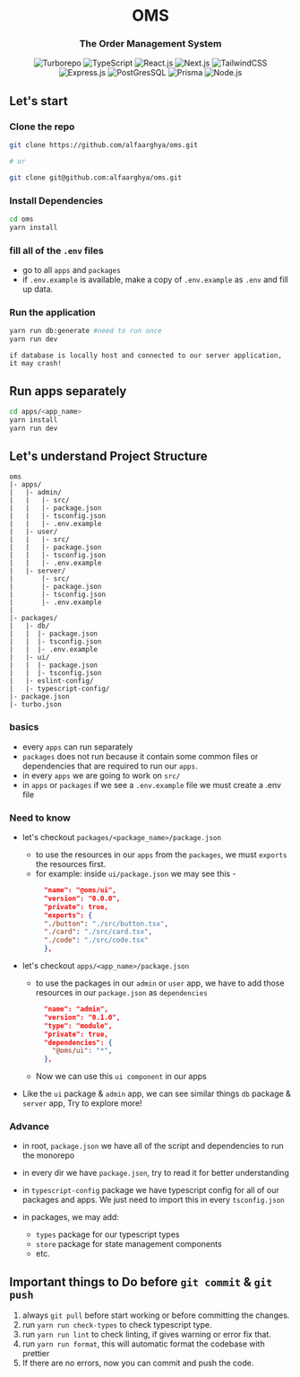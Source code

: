 <div align="center">

# OMS

### The Order Management System

![Turborepo](https://img.shields.io/badge/Turborepo-%2320232a.svg?style=for-the-badge&logo=Turborepo&logoColor=%EF4444)
![TypeScript](https://img.shields.io/badge/typetscript-%2320232a.svg?style=for-the-badge&logo=typescript&logoColor=%fff)
![React.js](https://img.shields.io/badge/React.js-%2320232a?style=for-the-badge&logo=react&logoColor=316192)
![Next.js](https://img.shields.io/badge/Next.js-%2320232a?style=for-the-badge&logo=next.js&logoColor=white)
![TailwindCSS](https://img.shields.io/badge/TailwindCSS-%2320232a?style=for-the-badge&logo=tailwindCSS&logoColor=316192)
![Express.js](https://img.shields.io/badge/express-%2320232a.svg?style=for-the-badge&logo=express&logoColor=%23F7DF1E)
![PostGresSQL](https://img.shields.io/badge/PostgreSQL-%2320232a.svg?style=for-the-badge&logo=postgresql&logoColor=%316192)
![Prisma](https://img.shields.io/badge/Prisma-%2320232a.svg?style=for-the-badge&logo=prisma&logoColor=white)
![Node.js](https://img.shields.io/badge/Node.js-%2320232a?style=for-the-badge&logo=node.js&logoColor=43853D)

 </div>

## Let's start

### Clone the repo

```bash
git clone https://github.com/alfaarghya/oms.git

# or

git clone git@github.com:alfaarghya/oms.git

```

### Install Dependencies

```bash
cd oms
yarn install
```

### fill all of the `.env` files

- go to all `apps` and `packages`
- if `.env.example` is available, make a copy of `.env.example` as `.env` and fill up data.

### Run the application

```bash
yarn run db:generate #need to run once
yarn run dev
```

`if database is locally host and connected to our server application, it may crash!`

## Run apps separately

```bash
cd apps/<app_name>
yarn install
yarn run dev
```

## Let's understand Project Structure

```
oms
|- apps/
|   |- admin/
|   |   |- src/
|   |   |- package.json
|   |   |- tsconfig.json
|   |   |- .env.example
|   |- user/
|   |   |- src/
|   |   |- package.json
|   |   |- tsconfig.json
|   |   |- .env.example
|   |- server/
|       |- src/
|       |- package.json
|       |- tsconfig.json
|       |- .env.example
|
|- packages/
|   |- db/
|   |  |- package.json
|   |  |- tsconfig.json
|   |  |- .env.example
|   |- ui/
|   |  |- package.json
|   |  |- tsconfig.json
|   |- eslint-config/
|   |- typescript-config/
|- package.json
|- turbo.json

```

### basics

- every `apps` can run separately
- `packages` does not run because it contain some common files or dependencies that are required to run our `apps`.
- in every `apps` we are going to work on `src/`
- in `apps` or `packages` if we see a `.env.example` file we must create a .env file

### Need to know

- let's checkout `packages/<package_name>/package.json`

  - to use the resources in our `apps` from the `packages`, we must `exports` the resources first.
  - for example: inside `ui/package.json` we may see this -
    ```json
      "name": "@oms/ui",
      "version": "0.0.0",
      "private": true,
      "exports": {
      "./button": "./src/button.tsx",
      "./card": "./src/card.tsx",
      "./code": "./src/code.tsx"
      },
    ```

- let's checkout `apps/<app_name>/package.json`
  - to use the packages in our `admin` or `user` app, we have to add those resources in our `package.json` as `dependencies`
    ```json
      "name": "admin",
      "version": "0.1.0",
      "type": "module",
      "private": true,
      "dependencies": {
        "@oms/ui": "*",
      },
    ```
  - Now we can use this `ui component` in our apps
- Like the `ui` package & `admin` app, we can see similar things `db` package & `server` app, Try to explore more!

### Advance

- in root, `package.json` we have all of the script and dependencies to run the monorepo
- in every dir we have `package.json`, try to read it for better understanding
- in `typescript-config` package we have typescript config for all of our packages and apps. We just need to import this in every `tsconfig.json`
- in packages, we may add:

  - `types` package for our typescript types
  - `store` package for state management components
  - etc.

## Important things to Do before `git commit` & `git push`

1. always `git pull` before start working or before committing the changes.
2. run `yarn run check-types` to check typescript type.
3. run `yarn run lint` to check linting, if gives warning or error fix that.
4. run `yarn run format`, this will automatic format the codebase with prettier
5. If there are no errors, now you can commit and push the code.
